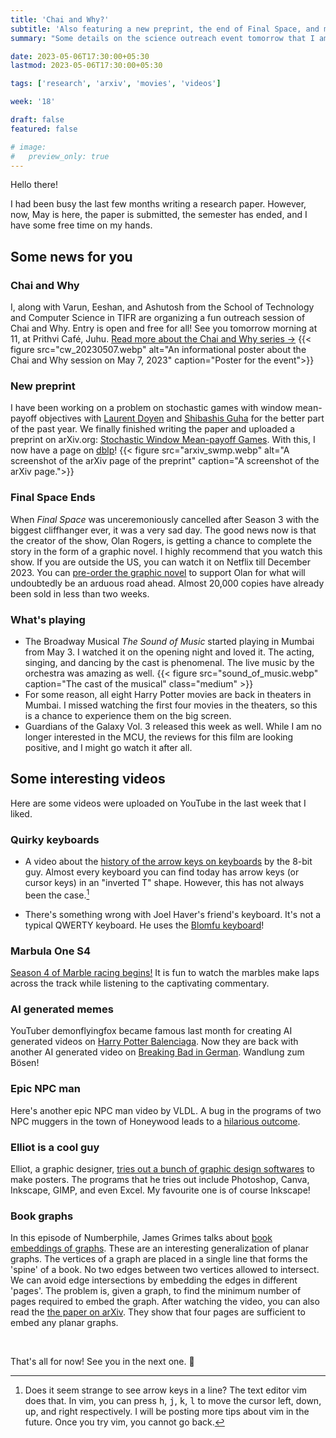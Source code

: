 ```yaml
---
title: 'Chai and Why?'
subtitle: 'Also featuring a new preprint, the end of Final Space, and more'
summary: "Some details on the science outreach event tomorrow that I am helping organize, as well as my first paper on arXiv"

date: 2023-05-06T17:30:00+05:30
lastmod: 2023-05-06T17:30:00+05:30

tags: ['research', 'arxiv', 'movies', 'videos']

week: '18'

draft: false
featured: false

# image:
#   preview_only: true
---
```


Hello there!

I had been busy the last few months writing a research paper. However, now, May is here, the paper is submitted, the semester has ended, and I have some free time on my hands. 

## Some news for you

### Chai and Why
I, along with Varun, Eeshan, and Ashutosh from the School of Technology and Computer Science in TIFR are organizing a fun outreach session of Chai and Why.
Entry is open and free for all! 
See you tomorrow morning at 11, at Prithvi Café, Juhu.
[Read more about the Chai and Why series &#8594;](https://www.tifr.res.in/~outreach/chai_and_why.html)
{{< figure src="cw_20230507.webp" alt="An informational poster about the Chai and Why session on May 7, 2023" caption="Poster for the event">}}

### New preprint
I have been working on a problem on stochastic games with window mean-payoff objectives with [Laurent Doyen](http://www.lsv.fr/~doyenhiba) and [Shibashis Guha](https://www.tifr.res.in/~shibashis.guha/) for the better part of the past year. 
We finally finished writing the paper and uploaded a preprint on arXiv.org: 
[Stochastic Window Mean-payoff Games](https://arxiv.org/abs/2304.11563). 
With this, I now have a page on [dblp](https://dblp.org/pid/345/7987.html)! 
{{< figure src="arxiv_swmp.webp" alt="A screenshot of the arXiv page of the preprint" caption="A screenshot of the arXiv page.">}}


### Final Space Ends

When _Final Space_ was unceremoniously cancelled after Season 3 with the biggest cliffhanger ever, it was a very sad day.
The good news now is that the creator of the show, Olan Rogers, is getting a chance to complete the story in the form of a graphic novel. 
I highly recommend that you watch this show. 
If you are outside the US, you can watch it on Netflix till December 2023. 
You can [pre-order the graphic novel](https://finalspaceends.com) to support Olan for what will undoubtedly be an arduous road ahead.
Almost 20,000 copies have already been sold in less than two weeks.

### What's playing
- The Broadway Musical _The Sound of Music_ started playing in Mumbai from May 3. I watched it on the opening night and loved it. The acting, singing, and dancing by the cast is phenomenal. The live music by the orchestra was amazing as well. 
{{< figure src="sound_of_music.webp" caption="The cast of the musical" class="medium" >}}
- For some reason, all eight Harry Potter movies are back in theaters in Mumbai. I missed watching the first four movies in the theaters, so this is a chance to experience them on the big screen.
- Guardians of the Galaxy Vol. 3 released this week as well. While I am no longer interested in the MCU, the reviews for this film are looking positive, and I might go watch it after all.

## Some interesting videos

Here are some videos were uploaded on YouTube in the last week that I liked.

### Quirky keyboards

- A video about the [history of the arrow keys on keyboards](https://www.youtube.com/watch?v=BytowtVycc0) by the 8-bit guy. 
Almost every keyboard you can find today has arrow keys (or cursor keys) in an "inverted&nbsp;T" shape. However, this has not always been the case.[^1] 

[^1]: Does it seem strange to see arrow keys in a line? The text editor vim does that. In vim, you can press <kbd>h</kbd>, <kbd>j</kbd>, <kbd>k</kbd>, <kbd>l</kbd> to move the cursor left, down, up, and right respectively.
I will be posting more tips about vim in the future. 
Once you try vim, you cannot go back. 

- There's something wrong with Joel Haver's friend's keyboard. It's not a typical QWERTY keyboard. He uses the [Blomfu keyboard](https://www.youtube.com/watch?v=yWoDSsCX1S8)!


### Marbula One S4

[Season 4 of Marble racing begins!](https://www.youtube.com/watch?v=AtXf1yhf01k) It is fun to watch the marbles make laps across the track while listening to the captivating commentary. 

### AI generated memes

YouTuber demonflyingfox became famous last month for creating AI generated videos on [Harry Potter Balenciaga](https://www.youtube.com/watch?v=iE39q-IKOzA).
Now they are back with another AI generated video on [Breaking Bad in German](https://www.youtube.com/watch?v=ygWsjr9qhVc). Wandlung zum Bösen!

### Epic NPC man

Here's another epic NPC man video by VLDL. A bug in the programs of two NPC muggers in the town of Honeywood leads to a [hilarious outcome](https://www.youtube.com/watch?v=IfzGbAh3nNI).


### Elliot is a cool guy

Elliot, a graphic designer, [tries out a bunch of graphic design softwares](https://www.youtube.com/watch?v=sAk9SZ9yrMY) to make posters. 
The programs that he tries out include Photoshop, Canva, Inkscape, GIMP, and even Excel. 
My favourite one is of course Inkscape!


### Book graphs

In this episode of Numberphile, James Grimes talks about [book embeddings of graphs](https://www.youtube.com/watch?v=qw2Pl_Nk3CA).
These are an interesting generalization of planar graphs. 
The vertices of a graph are placed in a single line that forms the 'spine' of a book.
No two edges between two vertices allowed to intersect. 
We can avoid edge intersections by embedding the edges in different 'pages'.
The problem is, given a graph, to find the minimum number of pages required to embed the graph.
After watching the video, you can also read the [the paper on arXiv](https://arxiv.org/abs/2004.07630).
They show that four pages are sufficient to embed any planar graphs.

&nbsp;

That's all for now! See you in the next one. :wave:
